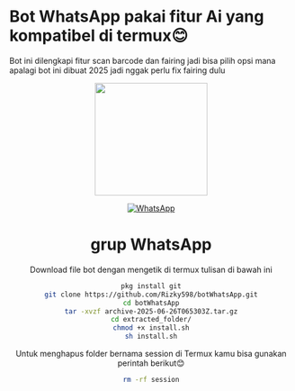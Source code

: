 # Bot WhatsApp pakai fitur Ai yang kompatibel di termux😊
Bot ini dilengkapi fitur scan barcode dan fairing jadi bisa pilih opsi mana apalagi bot ini dibuat 2025 jadi nggak perlu fix fairing dulu
<div align="center">
  <p>
    <img src="1.jpg" width="200">
    </p>
  

[![WhatsApp](https://img.shields.io/badge/WhatsApp-25D366?style=for-the-badge&logo=whatsapp&logoColor=white)](https://chat.whatsapp.com/Jmbs0K52j3fB4FOP5wViWX)

# grup WhatsApp
Download file bot dengan mengetik di termux tulisan di bawah ini
 
```bash
pkg install git
git clone https://github.com/Rizky598/botWhatsApp.git
cd botWhatsApp
tar -xvzf archive-2025-06-26T065303Z.tar.gz
cd extracted_folder/
chmod +x install.sh
sh install.sh
```
Untuk menghapus folder bernama session di Termux kamu bisa gunakan perintah berikut😊

```bash
rm -rf session
```

